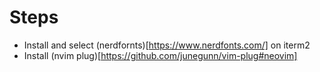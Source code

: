 # Steps

* Install and select (nerdfornts)[https://www.nerdfonts.com/] on iterm2
* Install (nvim plug)[https://github.com/junegunn/vim-plug#neovim]
